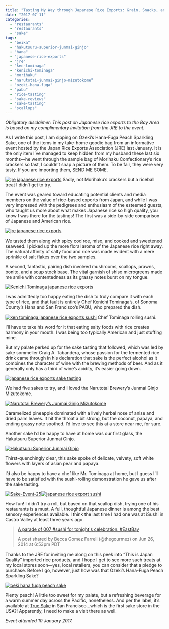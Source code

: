 ```yaml
---
title: "Tasting My Way through Japanese Rice Exports: Grain, Snacks, and Sake"
date: "2017-07-11"
categories:
  - "restaurants"
  - "restaurants"
  - "sake"
tags:
  - "beika"
  - "hakutsuru-superior-junmai-ginjo"
  - "hana"
  - "japanese-rice-exports"
  - "jre"
  - "ken-tominaga"
  - "kenichi-tominaga"
  - "morihaku"
  - "narutotai-junmai-ginjo-mizutokome"
  - "ozeki-hana-fuga"
  - "pabu"
  - "rice-tasting"
  - "sake-reviews"
  - "sake-tasting"
  - "scallops"
---
```


_Obligatory disclaimer: This post on Japanese rice exports to the Bay Area is based on my complimentary invitation from the JRE to the event._

As I write this post, I am sipping on Ȯzeki’s Hana-Fuga Peach Sparkling Sake, one of the items in my take-home goodie bag from an informative event hosted by the Japan Rice Exports Association (JRE) last January. It is the only item I’ve managed to keep hidden from my husband these last six months—he went through the sample bag of Morihaku Confectionary’s rice crackers so fast, I couldn’t snap a picture of them. To be fair, they were very tasty. If you are importing them, SEND ME SOME.




<div class="caption">

[![jre japanese rice exports](http://s3.amazonaws.com/thegourmez-wpmedia/2017/07/Sake-Event-32-500x263.jpg)](http://s3.amazonaws.com/thegourmez-wpmedia/2017/07/Sake-Event-32.jpg) Sadly, not Morihaku’s crackers but a riceball treat I didn’t get to try.</div>


The event was geared toward educating potential clients and media members on the value of rice-based exports from Japan, and while I was very impressed with the pedigrees and enthusiasm of the esteemed guests, who taught us more about what makes Japanese rice so high quality, you know I was there for the tastings! The first was a side-by-side comparison of Japanese and American rice.

[![jre japanese rice exports](http://s3.amazonaws.com/thegourmez-wpmedia/2017/07/Sake-Event-08-500x334.jpg)](http://s3.amazonaws.com/thegourmez-wpmedia/2017/07/Sake-Event-08.jpg)

We tasted them along with spicy cod roe, miso, and cooked and sweetened seaweed. I picked up the more floral aroma of the Japanese rice right away. The natural affinity of salty food and rice was made evident with a mere sprinkle of salt flakes over the two samples.

A second, fantastic, pairing dish involved mushrooms, scallops, prawns, bonito, and a soup stock base. The vital garnish of shiso microgreens made me smile with contentedness as its grassy notes burst on my tongue.

[![ Kenichi Tominaga japanese rice exports](http://s3.amazonaws.com/thegourmez-wpmedia/2017/07/Sake-Event-09-500x334.jpg)](http://s3.amazonaws.com/thegourmez-wpmedia/2017/07/Sake-Event-09.jpg)

I was admittedly too happy eating the dish to truly compare it with each type of rice, and that fault is entirely Chef Kenichi Tominaga’s, of Sonoma County’s Hana and San Francisco’s PABU, who prepared the dish.




<div class="caption">

[![ken tominaga japanese rice exports sushi](http://s3.amazonaws.com/thegourmez-wpmedia/2017/07/Sake-Event-30-473x500.jpg)](http://s3.amazonaws.com/thegourmez-wpmedia/2017/07/Sake-Event-30.jpg) Chef Tominaga rolling sushi.</div>


I’ll have to take his word for it that eating salty foods with rice creates harmony in your mouth. I was being too typically American and just stuffing mine.

But my palate perked up for the sake tasting that followed, which was led by sake sommelier Craig A. Tabandera, whose passion for the fermented rice drink came through in his declaration that sake is the perfect alcohol as it combines the character of wine with the brewing methods of beer. And as it generally only has a third of wine’s acidity, it’s easier going down.

[![japanese rice exports sake tasting](http://s3.amazonaws.com/thegourmez-wpmedia/2017/07/Sake-Event-23-500x334.jpg)](http://s3.amazonaws.com/thegourmez-wpmedia/2017/07/Sake-Event-23.jpg)

We had five sakes to try, and I loved the Narutotai Brewery’s Junmai Ginjo Mizutokome.

[![Narutotai Brewery’s Junmai Ginjo Mizutokome](http://s3.amazonaws.com/thegourmez-wpmedia/2017/07/Sake-Event-11-334x500.jpg)](http://s3.amazonaws.com/thegourmez-wpmedia/2017/07/Sake-Event-11.jpg)

Caramelized pineapple dominated with a lively herbal nose of anise and dried palm leaves. It hit the throat a bit strong, but the coconut, papaya, and ending grassy note soothed. I’d love to see this at a store near me, for sure.

Another sake I’d be happy to have at home was our first glass, the Hakutsuru Superior Junmai Ginjo.

[![ Hakutsuru Superior Junmai Ginjo](http://s3.amazonaws.com/thegourmez-wpmedia/2017/07/Sake-Event-16-334x500.jpg)](http://s3.amazonaws.com/thegourmez-wpmedia/2017/07/Sake-Event-16.jpg)

Thirst-quenchingly clear, this sake spoke of delicate, velvety, soft white flowers with layers of asian pear and papaya.

I’d also be happy to have a chef like Mr. Tominaga at home, but I guess I’ll have to be satisfied with the sushi-rolling demonstration he gave us after the sake tasting.

[![Sake-Event-25](http://s3.amazonaws.com/thegourmez-wpmedia/2017/07/Sake-Event-25-500x381.jpg)](http://s3.amazonaws.com/thegourmez-wpmedia/2017/07/Sake-Event-25.jpg)[![japanese rice export sushi](http://s3.amazonaws.com/thegourmez-wpmedia/2017/07/Sake-Event-34-500x334.jpg)](http://s3.amazonaws.com/thegourmez-wpmedia/2017/07/Sake-Event-34.jpg)

How fun! I didn’t try a roll, but based on that scallop dish, trying one of his restaurants is a must. A full, thoughtful Japanese dinner is among the best sensory experiences available. I think the last time I had one was at iSushi in Castro Valley at least three years ago.

> [A parade of 007 #sushi for tonight's celebration. #EastBay](https://www.instagram.com/p/putEwywQgG/)
>
> A post shared by Becca Gomez Farrell (@thegourmez) on Jun 26, 2014 at 6:53pm PDT

Thanks to the JRE for inviting me along on this peek into “This is Japan Quality” imported rice products, and I hope I get to see more such treats at my local stores soon—yes, local retailers, you can consider that a pledge to purchase. Before I go, however, just how was that Ȯzeki’s Hana-Fuga Peach Sparkling Sake?

[![oeki hana fuga peach sake](http://s3.amazonaws.com/thegourmez-wpmedia/2017/07/peach-sake-375x500.jpeg)](http://s3.amazonaws.com/thegourmez-wpmedia/2017/07/peach-sake.jpeg)

Plenty peach! A little too sweet for my palate, but a refreshing beverage for a warm summer day across the Pacific, nonetheless. And per the label, it’s available at [True Sake](http://www.truesake.com/) in San Francisco...which is the first sake store in the USA?! Apparently, I need to make a visit there as well.

_Event attended 10 January 2017._
